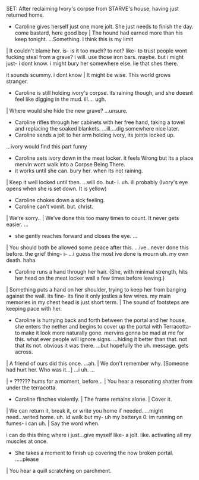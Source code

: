 SET: After reclaiming Ivory's corpse from STARVE's house, having just returned home. 

* Caroline gives herself just one more jolt. She just needs to finish the day.
<Caroline> come bastard, here
<Caroline> good boy
| The hound had earned more than his keep tonight.
<Caroline> ...Something. I think this is my limit

| It couldn't blame her.
<Caroline> is- is it too much? to not? like-
<Caroline> to trust people wont fucking steal from a grave?
<Caroline> i will. use those iron bars. maybe. but i might just-
<Caroline> i dont know. i might bury her somewhere else. lie that shes there.

<Caroline> it sounds scummy. i dont know
| It might be wise. This world grows stranger.
* Caroline is still holding ivory's corpse. its raining though, and she doesnt feel like digging in the mud.
<Caroline> ill....
<Caroline> ugh.

| Where would she hide the new grave?
<Caroline> ...unsure.
* Caroline rifles through her cabinets with her free hand, taking a towel and replacing the soaked blankets.
<Caroline> ...ill....dig somewhere nice later.
* Caroline sends a jolt to her arm holding ivory, its joints locked up.

<Caroline> ...ivory would find this part funny
* Caroline sets ivory down in the meat locker. it feels Wrong but its a place mervin wont walk into a Corpse Being There.
* it works until she can. bury her. when its not raining.

| Keep it well locked until then.
<Caroline> ...will do. but- i. uh. ill probably
(Ivory's eye opens when she is set down. It is yellow)
* Caroline chokes down a sick feeling.
* Caroline can't vomit. but. christ.

| <??????> We're sorry..
| <??????> We've done this too many times to count. It never gets easier.
<Caroline> ...
* she gently reaches forward and closes the eye.
<Caroline> ...

| <??????> You should both be allowed some peace after this.
<Caroline> ...ive...never done this before.
<Caroline> the grief thing- i- ...i guess the most ive done is mourn uh. my own death. haha
* Caroline runs a hand through her hair.
(She, with minimal strength, hits her head on the meat locker wall a few times before leaving.)

| Something puts a hand on her shoulder, trying to keep her from banging against the wall.
<Caroline> its fine- its fine
<Caroline> it only jostles a few wires. my main memories in my chest
<Caroline> head is just short term.
| The sound of footsteps are keeping pace with her.

* Caroline is hurrying back and forth between the portal and her house, she enters the nether and begins to cover up the portal with Terracotta- to make it look more naturally gone.
<Caroline> mervins gonna be mad at me for this. what ever
<Caroline> people will ignore signs.
<Caroline> ...hiding it better than that. not that its not. obvious it was there.
<Caroline> ...but hopefully the uh. message. gets across.

| <??????> A friend of ours did this once.
<Caroline> ...ah.
| <??????> We don't remember why. [Someone had hurt her. Who was it...]
<Caroline> ...i uh.
<Caroline> ...

| * ?????? hums for a moment, before...
| You hear a resonating shatter from under the terracotta.
* Caroline flinches violently.
| <??????> The frame remains alone.
| <??????> Cover it.

| <??????> We can return it, break it, or write you home if needed.
<Caroline> ...might need...writed home. uh. id walk but my- uh
<Caroline> my batterys 0. im running on fumes-
<Caroline> i can uh.
| <??????> Say the word when.

<Caroline> i can do this thing where i just...give myself like- a jolt. like. activating all my muscles at once.
* She takes a moment to finish up covering the now broken portal.
<Caroline> .....please

| You hear a quill scratching on parchment.


